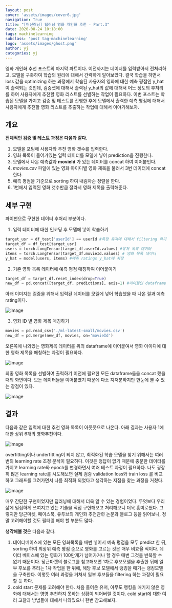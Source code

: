 ```yaml
---
layout: post
cover: 'assets/images/cover6.jpg'
navigation: True
title: "[머신러닝] 딥러닝 영화 개인화 추천 - Part.3" 
date: 2020-08-24 10:18:00
tags: machinelearning
subclass: 'post tag-machinelearning'
logo: 'assets/images/ghost.png'
author: yj
categories: yj
---
```



영화 개인화 추천 포스트의 마지막 파트이다. 이전까지는 데이터를 입력받아서 전처리하고, 모델을 구축하여 학습의 원리에 대해서 간략하게 알아보았다. 결국 학습을 하면서 loss 값을 optimizing 하는 과정에서 학습된 사용자의 영화에 대한 예측 평점인 y_hat이 출력되는 것인데, 검증셋에 대해서 출력된 y_hat의 값에 대해서 어느 정도의 후처리를 하여 사용자에게 추천할 영화 리스트를 선별하는 작업이 필요하다. 이번 포스트는 학습된 모델을 가지고 검증 및 테스트를 진행한 후에 모델에서 출력한 예측 평점에 대해서 사용자에게 추천할 영화 리스트를 추출하는 작업에 대해서 이야기해보자. 



## 개요

**전체적인 검증 및 테스트 과정은 다음과 같다.**

1. 모델을 포팅해 사용자와 추천 영화 갯수를 입력한다. 
2. 영화 목록이 들어가있는 입력 데이터를 모델에 넣어 prediction을 진행한다. 
3. 모델에서 나온 예측값과 **movieId** 가 있는 데이터를 concat 하여 이어붙인다. 
4. *movies.csv* 파일에 있는 영화 아이디별 영화 제목을 불러서 3번 데이터에 concat 한다. 
5. 예측 평점을 기준으로 sorting 하여 내림차순 정렬을 한다. 
6. 1번에서 입력된 영화 갯수만큼 잘라서 영화 제목을 출력해준다. 



## 세부 구현

파이썬으로 구현한 데이터 후처리 부분이다. 

1. 입력 데이터에 대한 인코딩 후 모델에 넣어 학습하기 

```python
target_usr = df_test['userId'] == userId #특정 유저에 대해서 filtering 하기 
target_df = df_test[target_usr]
users = torch.LongTensor(target_df.userId.values) #유저 목록 데이터 
items = torch.LongTensor(target_df.movieId.values) # 영화 목록 데이터
y_hat = model(users, items) #예측 ratings y_hat에 저장
```



2. 기존 영화 목록 데이터에 예측 평점 매칭하여 이어붙이기

```python
target_df = target_df.reset_index(drop=True)
new_df = pd.concat([target_df, predictions], axis=1) #이어붙인 dataframe
```

아래 이미지는 검증을 위해서 입력된 데이터를 모델에 넣어 학습했을 때 나온 결과 예측 rating이다. 

![image](https://user-images.githubusercontent.com/63405904/110633039-a0341e80-81eb-11eb-97cf-9042280a7c5f.png)
 

3. 영화 ID 별 영화 제목 매칭하기 

```python
movies = pd.read_csv('./ml-latest-small/movies.csv')
new_df = pd.merge(new_df, movies, on='movieId')
```

오른쪽에 나와있는 영화제목 데이터를 위의 dataframe에 이어붙여서 영화 아이디에 대한 영화 제목을 매칭하는 과정이 필요하다. 

![image](https://user-images.githubusercontent.com/63405904/110632972-90b4d580-81eb-11eb-8f8b-ff8adc76abe5.png)


최종 영화 목록을 선별하여 출력하기 이전에 필요한 모든 dataframe들을 concat 했을때의 화면이다. 모든 데이터들을 이어붙였기 때문에 다소 지저분하지만 한눈에 볼 수 있는 장점이 있다. 

![image](https://user-images.githubusercontent.com/63405904/110633113-b8a43900-81eb-11eb-9c31-15ac27ece25d.png)


## 결과

다음과 같은 입력에 대한 추천 영화 목록이 아웃풋으로 나온다. 아래 결과는 사용자 1에 대한 상위 6개의 영화추천이다. 

![image](https://user-images.githubusercontent.com/63405904/110633077-ad510d80-81eb-11eb-9a9e-e53a771b4201.png)


overfitting이나 underfitting이 되지 않고, 최적화된 학습 모델을 찾기 위해서는 여러번의 learning rate 조정 분석이 필요하다. 이것은 정답이 없기 때문에 충분한 데이터를 가지고 learning rate와 epoch를 변경하면서 여러 테스트 과정이 필요하다. 나도 굉장히 많은 learning rate를 시도해보면 실제 검증 validation loss와 train loss 를 비교하고 그래프를 그려가면서 나름 최적화 되었다고 생각하는 지점을 찾는 과정을 거쳤다. 

![image](https://user-images.githubusercontent.com/63405904/110632879-7aa71500-81eb-11eb-9673-65d53a82f20e.png)



매우 간단한 구현이었지만 딥러닝에 대해서 더욱 알 수 있는 경험이었다. 무엇보다 우리 삶에 밀접하게 쓰여지고 있는 기술을 직접 구현해보고 처리해보니 더욱 흥미로웠다. 그렇지만 당근마켓, 페이스북, 유투브의 개인화 추천관련 논문과 블로그 등을 읽어보니, 정말 고려해야할 것도 필터링 해야 할 부분도 많다. 

**생각해볼 것**은 다음과 같다.

1. 데이터베이스에 있는 모든 영화목록을 매번 넣어서 예측 평점을 모두 predict 한 뒤, sorting 하여 최상위 예측 평점 순으로 영화를 고르는 것은 매우 비효율 적이다. 데이터 베이스에 있는 영화가 100만개가 넘어가거나 할 경우 매번 그것을 반복할 수 없기 때문이다. 당근마켓의 블로그를 참고해보면 1차로 후보모델을 추출한 뒤에 일부 후보를 추리는 1차 작업을 한 뒤에, 해당 후보 모델에서 랭킹을 매기는 랭킹모델을 구축한다. 이렇듯 여러 과정을 거쳐서 일부 후보들을 filtering 하는 과정이 필요할 듯 하다. 
2. cold start 문제를 고려해야 한다. 처음 들어온 유저, 아무도 랭킹을 매기지 않은 영화에 대해서는 영영 추천하지 못하는 상황이 되어버릴 것이다. cold start에 대한 여러 고찰과 방법들에 대해서 나와있으니 한번 참고해보자. 

